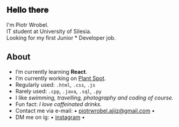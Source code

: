 <h2>𝐇𝐞𝐥𝐥𝐨 𝐭𝐡𝐞𝐫𝐞 </h2>
<p>I'm Piotr Wrobel.<br />
IT student at University of Silesia.<br />
Looking for my first Junior * Developer job.</p>

## About
* I’m currently learning **React**.
* I’m currently working on [Plant Spot](https://github.com/ajiiz/plants-react-app).
* Regularly used: `.html`, `.css`, `.js`
* Rarely used: `.cpp`, `.java`, `.sql`, `.py`
* I like *swimming, travelling, photography and coding of course.*
* Fun fact: *I love caffeinated drinks.*
* Contact me via e-mail: • piotrwrobel.ajiiz@gmail.com •
* DM me on ig: • <a href="https://www.instagram.com/pvvrbl/">instagram</a> •
